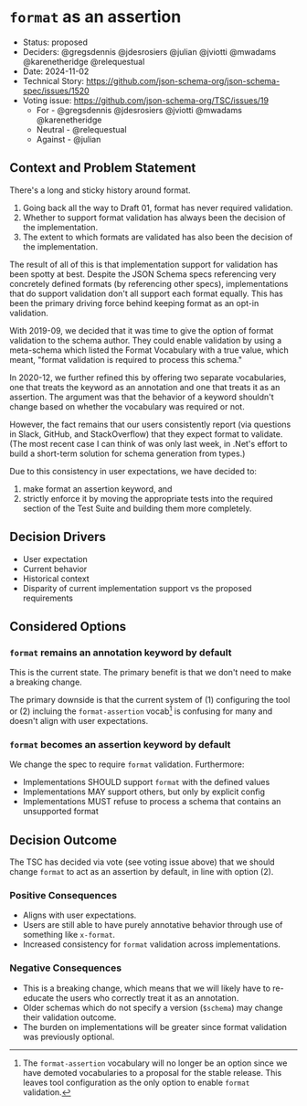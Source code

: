 # `format` as an assertion

- Status: proposed
  <!-- will update below to only those who participated in the vote -->
- Deciders: @gregsdennis @jdesrosiers @julian @jviotti @mwadams @karenetheridge
  @relequestual
- Date: 2024-11-02
- Technical Story: <https://github.com/json-schema-org/json-schema-spec/issues/1520>
- Voting issue: <https://github.com/json-schema-org/TSC/issues/19>
  - For - @gregsdennis @jdesrosiers @jviotti @mwadams @karenetheridge
  - Neutral - @relequestual
  - Against - @julian

## Context and Problem Statement

There's a long and sticky history around format.

1. Going back all the way to Draft 01, format has never required validation.
1. Whether to support format validation has always been the decision of the
   implementation.
1. The extent to which formats are validated has also been the decision of the
   implementation.

The result of all of this is that implementation support for validation has been
spotty at best. Despite the JSON Schema specs referencing very concretely
defined formats (by referencing other specs), implementations that do support
validation don't all support each format equally. This has been the primary
driving force behind keeping format as an opt-in validation.

With 2019-09, we decided that it was time to give the option of format
validation to the schema author. They could enable validation by using a
meta-schema which listed the Format Vocabulary with a true value, which meant,
"format validation is required to process this schema."

In 2020-12, we further refined this by offering two separate vocabularies, one
that treats the keyword as an annotation and one that treats it as an assertion.
The argument was that the behavior of a keyword shouldn't change based on
whether the vocabulary was required or not.

However, the fact remains that our users consistently report (via questions in
Slack, GitHub, and StackOverflow) that they expect format to validate. (The most
recent case I can think of was only last week, in .Net's effort to build a
short-term solution for schema generation from types.)

Due to this consistency in user expectations, we have decided to:

1. make format an assertion keyword, and
1. strictly enforce it by moving the appropriate tests into the required section
   of the Test Suite and building them more completely.

## Decision Drivers

- User expectation
- Current behavior
- Historical context
- Disparity of current implementation support vs the proposed requirements

## Considered Options

### `format` remains an annotation keyword by default

This is the current state. The primary benefit is that we don't need to make a
breaking change.

The primary downside is that the current system of (1) configuring the tool or
(2) incluing the `format-assertion` vocab[^1] is confusing for many and doesn't
align with user expectations.

[^1]: The `format-assertion` vocabulary will no longer be an option since we have
demoted vocabularies to a proposal for the stable release. This leaves tool
configuration as the only option to enable `format` validation.

### `format` becomes an assertion keyword by default

We change the spec to require `format` validation. Furthermore:

- Implementations SHOULD support `format` with the defined values
- Implementations MAY support others, but only by explicit config
- Implementations MUST refuse to process a schema that contains an unsupported
  format

## Decision Outcome

The TSC has decided via vote (see voting issue above) that we should change
`format` to act as an assertion by default, in line with option (2).

### Positive Consequences <!-- optional -->

- Aligns with user expectations.
- Users are still able to have purely annotative behavior through use of
  something like `x-format`.
- Increased consistency for `format` validation across implementations.

### Negative Consequences <!-- optional -->

- This is a breaking change, which means that we will likely have to re-educate
  the users who correctly treat it as an annotation.
- Older schemas which do not specify a version (`$schema`) may change their
  validation outcome.
- The burden on implementations will be greater since format validation was
  previously optional.
